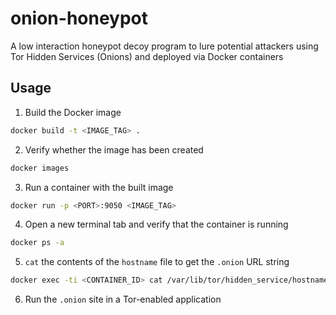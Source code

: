 # onion-honeypot
A low interaction honeypot decoy program to lure potential attackers using Tor Hidden Services (Onions) and deployed via Docker containers

## Usage

1. Build the Docker image

```bash
docker build -t <IMAGE_TAG> .
```

2. Verify whether the image has been created

```bash
docker images
```

3. Run a container with the built image

```bash
docker run -p <PORT>:9050 <IMAGE_TAG>
```

4. Open a new terminal tab and verify that the container is running

```bash
docker ps -a
```

5. `cat` the contents of the `hostname` file to get the `.onion` URL string

```bash
docker exec -ti <CONTAINER_ID> cat /var/lib/tor/hidden_service/hostname
```

6. Run the `.onion` site in a Tor-enabled application
